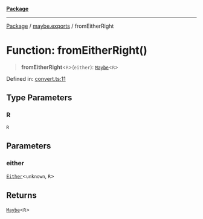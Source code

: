 [**Package**](../../README.md)

***

[Package](../../modules.md) / [maybe.exports](../README.md) / fromEitherRight

# Function: fromEitherRight()

> **fromEitherRight**\<`R`\>(`either`): [`Maybe`](../type-aliases/Maybe.md)\<`R`\>

Defined in: [convert.ts:11](https://github.com/AlexXanderGrib/monads-io/blob/88cc2f22cfbd8717d7e52da6913dd270216344b1/src/convert.ts#L11)

## Type Parameters

### R

`R`

## Parameters

### either

[`Either`](../../either.exports/type-aliases/Either.md)\<`unknown`, `R`\>

## Returns

[`Maybe`](../type-aliases/Maybe.md)\<`R`\>
